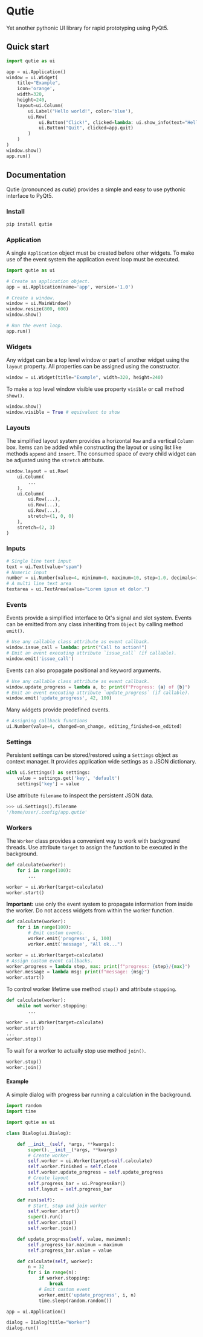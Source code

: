 # Qutie

Yet another pythonic UI library for rapid prototyping using PyQt5.

## Quick start

```python
import qutie as ui

app = ui.Application()
window = ui.Widget(
    title="Example",
    icon='orange',
    width=320,
    height=240,
    layout=ui.Column(
        ui.Label("Hello world!", color='blue'),
        ui.Row(
            ui.Button("Click!", clicked=lambda: ui.show_info(text="Hello world!")),
            ui.Button("Quit", clicked=app.quit)
        )
    )
)
window.show()
app.run()
```

## Documentation

Qutie (pronounced as _cutie_) provides a simple and easy to use pythonic
interface to PyQt5.

### Install

```bash
pip install qutie
```

### Application

A single `Application` object must be created before other widgets. To make use of the
event system the application event loop must be executed.

```python
import qutie as ui

# Create an application object.
app = ui.Application(name='app', version='1.0')

# Create a window.
window = ui.MainWindow()
window.resize(800, 600)
window.show()

# Run the event loop.
app.run()
```

### Widgets

Any widget can be a top level window or part of another widget using the
`layout` property. All properties can be assigned using the constructor.

```python
window = ui.Widget(title="Example", width=320, height=240)
```

To make a top level window visible use property `visible` or call method
`show()`.

```python
window.show()
window.visible = True # equivalent to show
```

### Layouts

The simplified layout system provides a horizontal `Row` and a vertical `Column`
box. Items can be added while constructing the layout or using list like methods
`append` and `insert`. The consumed space of every child widget can be adjusted
using the `stretch` attribute.

```python
window.layout = ui.Row(
    ui.Column(
        ...
    ),
    ui.Column(
        ui.Row(...),
        ui.Row(...),
        ui.Row(...),
        stretch=(1, 0, 0)
    ),
    stretch=(2, 3)
)
```

### Inputs

```python
# Single line text input
text = ui.Text(value="spam")
# Numeric input
number = ui.Number(value=4, minimum=0, maximum=10, step=1.0, decimals=1)
# A multi line text area
textarea = ui.TextArea(value="Lorem ipsum et dolor.")
```

### Events

Events provide a simplified interface to Qt's signal and slot system. Events can
be emitted from any class inheriting from `Object` by calling method `emit()`.

```python
# Use any callable class attribute as event callback.
window.issue_call = lambda: print("Call to action!")
# Emit an event executing attribute `issue_call` (if callable).
window.emit('issue_call')
```

Events can also propagate positional and keyword arguments.

```python
# Use any callable class attribute as event callback.
window.update_progress = lambda a, b: print(f"Progress: {a} of {b}")
# Emit an event executing attribute `update_progress` (if callable).
window.emit('update_progress', 42, 100)
```

Many widgets provide predefined events.

```python
# Assigning callback functions
ui.Number(value=4, changed=on_change, editing_finished=on_edited)
```

### Settings

Persistent settings can be stored/restored using a `Settings` object as context
manager. It provides application wide settings as a JSON dictionary.

```python
with ui.Settings() as settings:
    value = settings.get('key', 'default')
    settings['key'] = value
```

Use attribute `filename` to inspect the persistent JSON data.

```python
>>> ui.Settings().filename
'/home/user/.config/app.qutie'
```

### Workers

The `Worker` class provides a convenient way to work with background threads.
Use attribute `target` to assign the function to be executed in the background.

```python
def calculate(worker):
    for i in range(100):
        ...

worker = ui.Worker(target=calculate)
worker.start()
```

**Important:** use only the event system to propagate information from inside
the worker. Do not access widgets from within the worker function.

```python
def calculate(worker):
    for i in range(100):
        # Emit custom events.
        worker.emit('progress', i, 100)
        worker.emit('message', "All ok...")

worker = ui.Worker(target=calculate)
# Assign custom event callbacks.
worker.progress = lambda step, max: print(f"progress: {step}/{max}")
worker.message = lambda msg: print(f"message: {msg}")
worker.start()
```

To control worker lifetime use method `stop()` and attribute `stopping`.

```python
def calculate(worker):
    while not worker.stopping:
        ...

worker = ui.Worker(target=calculate)
worker.start()
...
worker.stop()
```

To wait for a worker to actually stop use method `join()`.

```python
worker.stop()
worker.join()
```

#### Example

A simple dialog with progress bar running a calculation in the background.

```python
import random
import time

import qutie as ui

class Dialog(ui.Dialog):

    def __init__(self, *args, **kwargs):
        super().__init__(*args, **kwargs)
        # Create worker
        self.worker = ui.Worker(target=self.calculate)
        self.worker.finished = self.close
        self.worker.update_progress = self.update_progress
        # Create layout
        self.progress_bar = ui.ProgressBar()
        self.layout = self.progress_bar

    def run(self):
        # Start, stop and join worker
        self.worker.start()
        super().run()
        self.worker.stop()
        self.worker.join()

    def update_progress(self, value, maximum):
        self.progress_bar.maximum = maximum
        self.progress_bar.value = value

    def calculate(self, worker):
        n = 32
        for i in range(n):
            if worker.stopping:
                break
            # Emit custom event
            worker.emit('update_progress', i, n)
            time.sleep(random.random())

app = ui.Application()

dialog = Dialog(title="Worker")
dialog.run()
```
